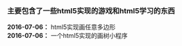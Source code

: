 ﻿### **主要包含了一些html5实现的游戏和html5学习的东西** ###


**2016-07-06：**  html5实现画任意多边形<br>
**2016-07-06：**  一个html5实现的画树小程序<br>

